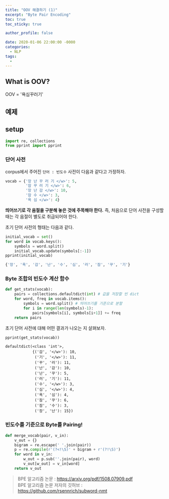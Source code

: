 ```yaml
---
title: "OOV 해결하기 (1)"
excerpt: "Byte Pair Encoding"
toc: true
toc_sticky: true

author_profile: false

date: 2020-01-06 22:00:00 -0000
categories: 
  - NLP
tags:
  - 
---
```

## What is OOV?

OOV = '욕심꾸러기'


## 예제

## setup
```python
import re, collections
from pprint import pprint
```

### 단어 사전

corpus에서 주어진 `단어 : 빈도수` 사전이 다음과 같다고 가정하자.
```python
vocab = {'장 난 꾸 러 기 </w>': 5,
         '잠 꾸 러 기 </w>': 6,
         '장 난 감 </w>': 10,
         '잠 수 </w>': 3,
         '욕 심 </w>': 4}
```
**띄어쓰기로 각 음절을 구분해 놓은 것에 주목해야 한다.** 즉, 처음으로 단어 사전을 구성할 때는 각 음절이 별도로 취급되어야 한다.

초기 단어 사전의 형태는 다음과 같다.
```python
initial_vocab = set()
for word in vocab.keys():
    symbols = word.split()
    initial_vocab.update(symbols[:-1])
pprint(initial_vocab)
```
```python
{'장', '욕', '감', '난', '수', '심', '러', '잠', '꾸', '기'}
```

### Byte 조합의 빈도수 계산 함수

```python
def get_stats(vocab):
    pairs = collections.defaultdict(int) # 값을 저장할 빈 dict
    for word, freq in vocab.items():
        symbols = word.split() # 띄어쓰기를 기준으로 분할
        for i in range(len(symbols)-1):
            pairs[symbols[i], symbols[i+1]] += freq
    return pairs
```
초기 단어 사전에 대해 어떤 결과가 나오는 지 살펴보자.
```python
pprint(get_stats(vocab))
```
```
defaultdict(<class 'int'>,
            {('감', '</w>'): 10,
             ('기', '</w>'): 11,
             ('꾸', '러'): 11,
             ('난', '감'): 10,
             ('난', '꾸'): 5,
             ('러', '기'): 11,
             ('수', '</w>'): 3,
             ('심', '</w>'): 4,
             ('욕', '심'): 4,
             ('잠', '꾸'): 6,
             ('잠', '수'): 3,
             ('장', '난'): 15})
```

### 빈도수를 기준으로 Byte를 Pairing!

```python
def merge_vocab(pair, v_in):
    v_out = {}
    bigram = re.escape(' '.join(pair))
    p = re.compile(r'(?<!\S)' + bigram + r'(?!\S)')
    for word in v_in:
        w_out = p.sub(''.join(pair), word)
        v_out[w_out] = v_in[word]
    return v_out
```

> BPE 알고리즘 논문 : https://arxiv.org/pdf/1508.07909.pdf  
> BPE 알고리즘 논문 저자의 깃허브 : https://github.com/rsennrich/subword-nmt
<!--stackedit_data:
eyJoaXN0b3J5IjpbMTIwOTYwMDEzNCw0MTk4OTk5MTcsNTgxND
M4NzQsNTkyMjIzNDgwLDE1ODI2NjMyNzZdfQ==
-->